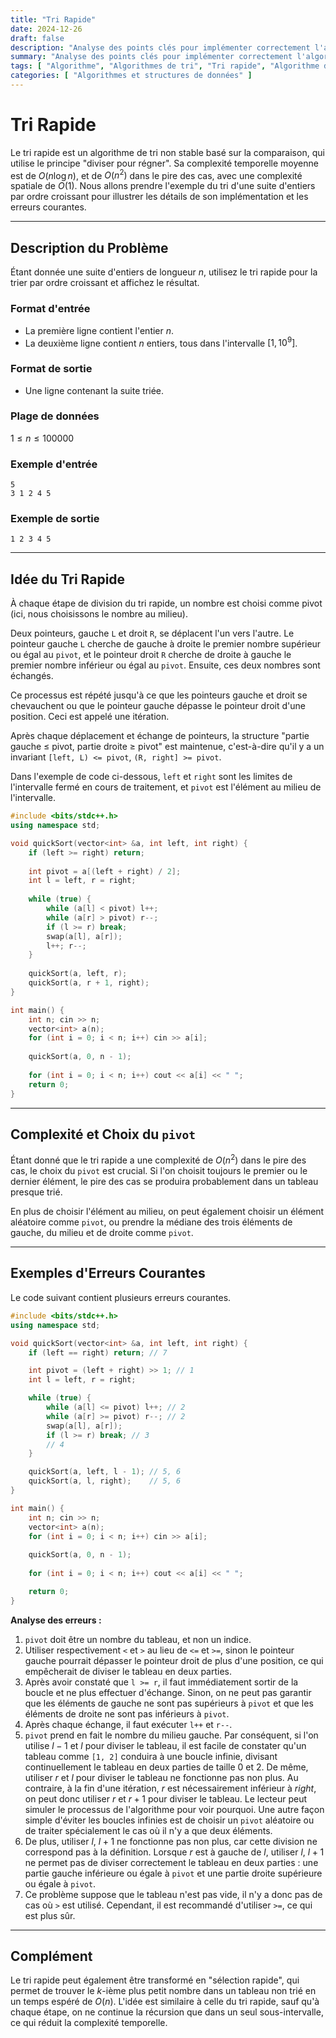 ```yaml
---
title: "Tri Rapide"
date: 2024-12-26
draft: false
description: "Analyse des points clés pour implémenter correctement l'algorithme de tri rapide."
summary: "Analyse des points clés pour implémenter correctement l'algorithme de tri rapide."
tags: [ "Algorithme", "Algorithmes de tri", "Tri rapide", "Algorithme diviser pour régner" ]
categories: [ "Algorithmes et structures de données" ]
---
```


# Tri Rapide

Le tri rapide est un algorithme de tri non stable basé sur la comparaison, qui utilise le principe "diviser pour régner". Sa complexité temporelle moyenne est de $O(n\log n)$, et de $O(n^2)$ dans le pire des cas, avec une complexité spatiale de $O(1)$. Nous allons prendre l'exemple du tri d'une suite d'entiers par ordre croissant pour illustrer les détails de son implémentation et les erreurs courantes.

---

## Description du Problème

Étant donnée une suite d'entiers de longueur $n$, utilisez le tri rapide pour la trier par ordre croissant et affichez le résultat.

### Format d'entrée

- La première ligne contient l'entier $n$.
- La deuxième ligne contient $n$ entiers, tous dans l'intervalle $[1,10^9]$.

### Format de sortie

- Une ligne contenant la suite triée.

### Plage de données

$1 \leq n \leq 100000$

### Exemple d'entrée

```
5
3 1 2 4 5
```

### Exemple de sortie

```
1 2 3 4 5
```

---

## Idée du Tri Rapide

À chaque étape de division du tri rapide, un nombre est choisi comme pivot (ici, nous choisissons le nombre au milieu).

Deux pointeurs, gauche `L` et droit `R`, se déplacent l'un vers l'autre. Le pointeur gauche `L` cherche de gauche à droite le premier nombre supérieur ou égal au `pivot`, et le pointeur droit `R` cherche de droite à gauche le premier nombre inférieur ou égal au `pivot`. Ensuite, ces deux nombres sont échangés.

Ce processus est répété jusqu'à ce que les pointeurs gauche et droit se chevauchent ou que le pointeur gauche dépasse le pointeur droit d'une position. Ceci est appelé une itération.

Après chaque déplacement et échange de pointeurs, la structure "partie gauche ≤ pivot, partie droite ≥ pivot" est maintenue, c'est-à-dire qu'il y a un invariant `[left, L) <= pivot`, `(R, right] >= pivot`.

Dans l'exemple de code ci-dessous, `left` et `right` sont les limites de l'intervalle fermé en cours de traitement, et `pivot` est l'élément au milieu de l'intervalle.

```cpp
#include <bits/stdc++.h>
using namespace std;

void quickSort(vector<int> &a, int left, int right) {
    if (left >= right) return;
    
    int pivot = a[(left + right) / 2];
    int l = left, r = right;
    
    while (true) {
        while (a[l] < pivot) l++;
        while (a[r] > pivot) r--;
        if (l >= r) break;
        swap(a[l], a[r]);
        l++; r--;
    }
    
    quickSort(a, left, r);
    quickSort(a, r + 1, right);
}

int main() {
    int n; cin >> n;
    vector<int> a(n);
    for (int i = 0; i < n; i++) cin >> a[i];
    
    quickSort(a, 0, n - 1);
    
    for (int i = 0; i < n; i++) cout << a[i] << " ";
    return 0;
}
```

---

## Complexité et Choix du `pivot`

Étant donné que le tri rapide a une complexité de $O(n^2)$ dans le pire des cas, le choix du `pivot` est crucial. Si l'on choisit toujours le premier ou le dernier élément, le pire des cas se produira probablement dans un tableau presque trié.

En plus de choisir l'élément au milieu, on peut également choisir un élément aléatoire comme `pivot`, ou prendre la médiane des trois éléments de gauche, du milieu et de droite comme `pivot`.

---

## Exemples d'Erreurs Courantes

Le code suivant contient plusieurs erreurs courantes.

```cpp
#include <bits/stdc++.h>
using namespace std;

void quickSort(vector<int> &a, int left, int right) {
    if (left == right) return; // 7

    int pivot = (left + right) >> 1; // 1
    int l = left, r = right;

    while (true) {
        while (a[l] <= pivot) l++; // 2
        while (a[r] >= pivot) r--; // 2
        swap(a[l], a[r]);
        if (l >= r) break; // 3
        // 4
    }

    quickSort(a, left, l - 1); // 5, 6
    quickSort(a, l, right);    // 5, 6
}

int main() {
    int n; cin >> n;
    vector<int> a(n);
    for (int i = 0; i < n; i++) cin >> a[i];
    
    quickSort(a, 0, n - 1);
    
    for (int i = 0; i < n; i++) cout << a[i] << " ";

    return 0;
}
```

**Analyse des erreurs :**

1. `pivot` doit être un nombre du tableau, et non un indice.
2. Utiliser respectivement `<` et `>` au lieu de `<=` et `>=`, sinon le pointeur gauche pourrait dépasser le pointeur droit de plus d'une position, ce qui empêcherait de diviser le tableau en deux parties.
3. Après avoir constaté que `l >= r`, il faut immédiatement sortir de la boucle et ne plus effectuer d'échange. Sinon, on ne peut pas garantir que les éléments de gauche ne sont pas supérieurs à `pivot` et que les éléments de droite ne sont pas inférieurs à `pivot`.
4. Après chaque échange, il faut exécuter `l++` et `r--`.
5. `pivot` prend en fait le nombre du milieu gauche. Par conséquent, si l'on utilise $l - 1$ et $l$ pour diviser le tableau, il est facile de constater qu'un tableau comme `[1, 2]` conduira à une boucle infinie, divisant continuellement le tableau en deux parties de taille 0 et 2. De même, utiliser $r$ et $l$ pour diviser le tableau ne fonctionne pas non plus. Au contraire, à la fin d'une itération, $r$ est nécessairement inférieur à $right$, on peut donc utiliser $r$ et $r+1$ pour diviser le tableau. Le lecteur peut simuler le processus de l'algorithme pour voir pourquoi. Une autre façon simple d'éviter les boucles infinies est de choisir un `pivot` aléatoire ou de traiter spécialement le cas où il n'y a que deux éléments.
6. De plus, utiliser $l$, $l+1$ ne fonctionne pas non plus, car cette division ne correspond pas à la définition. Lorsque $r$ est à gauche de $l$, utiliser $l$, $l+1$ ne permet pas de diviser correctement le tableau en deux parties : une partie gauche inférieure ou égale à `pivot` et une partie droite supérieure ou égale à `pivot`.
7. Ce problème suppose que le tableau n'est pas vide, il n'y a donc pas de cas où `>` est utilisé. Cependant, il est recommandé d'utiliser `>=`, ce qui est plus sûr.

---

## Complément

Le tri rapide peut également être transformé en "sélection rapide", qui permet de trouver le $k$-ième plus petit nombre dans un tableau non trié en un temps espéré de $O(n)$. L'idée est similaire à celle du tri rapide, sauf qu'à chaque étape, on ne continue la récursion que dans un seul sous-intervalle, ce qui réduit la complexité temporelle.